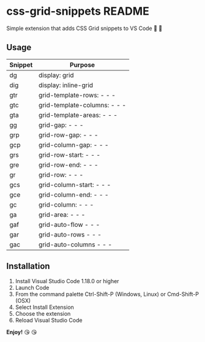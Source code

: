 # css-grid-snippets README

Simple extension that adds CSS Grid snippets to VS Code  👏 👏

## Usage

Snippet | Purpose 
---------|----------
dg  | display: grid 
dig | display: inline-grid 
gtr | grid-template-rows:   - - - 
gtc | grid-template-columns:  - - -
gta | grid-template-areas:  - - -
gg  | grid-gap:  - - -
grp | grid-row-gap:  - - -
gcp | grid-column-gap:  - - -
grs | grid-row-start:  - - -
gre | grid-row-end:  - - -
gr  | grid-row:  - - -
gcs | grid-column-start:  - - -
gce | grid-column-end:  - - -
gc  | grid-column:  - - -
ga  | grid-area:  - - -
gaf | grid-auto-flow  - - -
gar | grid-auto-rows  - - -
gac | grid-auto-columns  - - -




 ## Installation 
1. Install Visual Studio Code 1.18.0 or higher
2. Launch Code
3. From the command palette Ctrl-Shift-P (Windows, Linux) or Cmd-Shift-P (OSX)
4. Select Install Extension
5. Choose the extension
6. Reload Visual Studio Code

**Enjoy!**  😘 😘